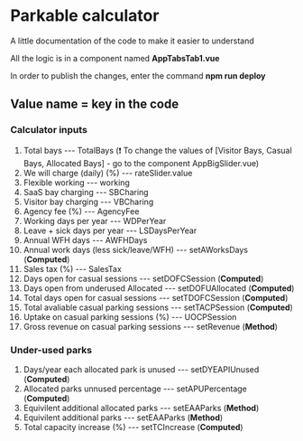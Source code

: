 
# Parkable calculator

A little documentation of the code to make it easier to understand

All the logic is in a component named **AppTabsTab1.vue**

In order to publish the changes, enter the command **npm run deploy**

## Value name = key in the code

### Calculator inputs
1. Total bays --- TotalBays (❗️ To change the values of [Visitor Bays, Casual Bays, Allocated Bays] - go to the component AppBigSlider.vue)
2. We will charge (daily) (%) --- rateSlider.value
2. Flexible working --- working
3. SaaS bay charging --- SBCharing
4. Visitor bay charging --- VBCharing
5. Agency fee (%) --- AgencyFee
6. Working days per year --- WDPerYear
7. Leave + sick days per year --- LSDaysPerYear
8. Annual WFH days --- AWFHDays
9. Annual work days (less sick/leave/WFH) --- setAWorksDays (**Computed**)
10. Sales tax (%) --- SalesTax
11. Days open for casual sessions --- setDOFCSession (**Computed**)
12. Days open from underused Allocated --- setDOFUAllocated (**Computed**)
13. Total days open for casual sessions --- setTDOFCSession (**Computed**)
14. Total avaliable casual parking sessions --- setTACPSession (**Computed**)
15. Uptake on casual parking sessions (%) --- UOCPSession
16. Gross revenue on casual parking sessions --- setRevenue (**Method**)

### Under-used parks

1. Days/year each allocated park is unused --- setDYEAPIUnused (**Computed**)
2. Allocated parks unnused percentage --- setAPUPercentage (**Computed**)
3. Equivilent additional allocated parks --- setEAAParks (**Method**)
4. Equivilent additional parks --- setEAAParks (**Method**)
5. Total capacity increase (%) --- setTCIncrease (**Computed**)
